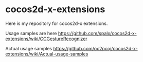 cocos2d-x-extensions
====================

Here is my repository for cocos2d-x extensions.

Usage samples are here https://github.com/spalx/cocos2d-x-extensions/wiki/CCGestureRecognizer

Actual usage samples https://github.com/oc2pcoj/cocos2d-x-extensions/wiki/Actual-usage-samples
